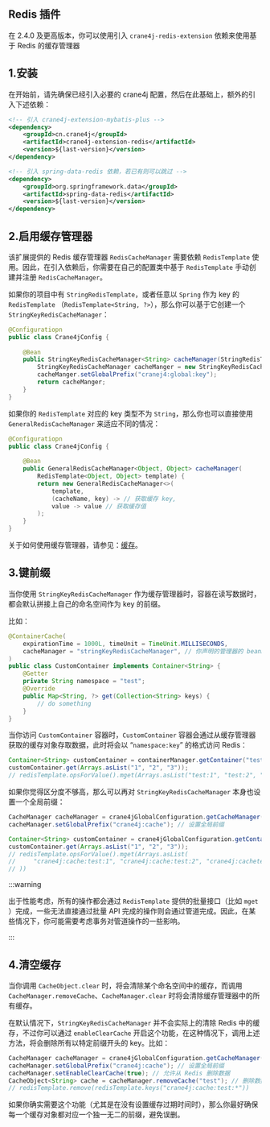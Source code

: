 ## Redis 插件

在 2.4.0 及更高版本，你可以使用引入 `crane4j-redis-extension` 依赖来使用基于 Redis 的缓存管理器

## 1.安装

在开始前，请先确保已经引入必要的 crane4j 配置，然后在此基础上，额外的引入下述依赖：

~~~xml
<!-- 引入 crane4j-extension-mybatis-plus -->
<dependency>
    <groupId>cn.crane4j</groupId>
    <artifactId>crane4j-extension-redis</artifactId>
    <version>${last-version}</version>
</dependency>

<!-- 引入 spring-data-redis 依赖，若已有则可以跳过 -->
<dependency>
    <groupId>org.springframework.data</groupId>
    <artifactId>spring-data-redis</artifactId>
    <version>${last-version}</version>
</dependency>
~~~

## 2.启用缓存管理器

该扩展提供的 Redis 缓存管理器 `RedisCacheManager` 需要依赖 `RedisTemplate` 使用。因此，在引入依赖后，你需要在自己的配置类中基于 `RedisTemplate` 手动创建并注册 `RedisCacheManager`。

如果你的项目中有 `StringRedisTemplate`，或者任意以 `Spring` 作为 key 的 `RedisTemplate` （`RedisTemplate<String, ?>`），那么你可以基于它创建一个 `StringKeyRedisCacheManager`：

~~~java
@Configuratiopn
public class Crane4jConfig {
    
    @Bean
    public StringKeyRedisCacheManager<String> cacheManager(StringRedisTemplate template) {
        StringKeyRedisCacheManager cacheManger = new StringKeyRedisCacheManager<>(template);
        cacheManger.setGlobalPrefix("cranej4:global:key");
        return cacheManger;
    }
} 
~~~

如果你的 `RedisTemplate` 对应的 key 类型不为 `String`，那么你也可以直接使用 `GeneralRedisCacheManager` 来适应不同的情况：

~~~java
@Configuratiopn
public class Crane4jConfig {
    
    @Bean
    public GeneralRedisCacheManager<Object, Object> cacheManager(
        RedisTemplate<Object, Object> template) {
        return new GeneralRedisCacheManager<>(
            template, 
            (cacheName, key) -> // 获取缓存 key, 
            value -> value // 获取缓存值
        );
    }
} 
~~~

关于如何使用缓存管理器，请参见：[缓存](./../advanced/cache.md)。

## 3.键前缀

当你使用 `StringKeyRedisCacheManager` 作为缓存管理器时，容器在读写数据时，都会默认拼接上自己的命名空间作为 key 的前缀。

比如：

~~~java
@ContainerCache(
    expirationTime = 1000L, timeUnit = TimeUnit.MILLISECONDS,
	cacheManager = "stringKeyRedisCacheManager", // 你声明的管理器的 beanName
)
public class CustomContainer implements Container<String> {
    @Getter
    private String namespace = "test";
    @Override
    public Map<String, ?> get(Collection<String> keys) {
        // do something
	}
}
~~~

当你访问 `CustomContainer` 容器时，`CustomContainer` 容器会通过从缓存管理器获取的缓存对象存取数据，此时将会以 “`namespace:key`” 的格式访问 Redis：

~~~java
Container<String> customContainer = containerManager.getContainer("test");
customContainer.get(Arrays.asList("1", "2", "3"));
// redisTemplate.opsForValue().mget(Arrays.asList("test:1", "test:2", "test:3"))
~~~

如果你觉得区分度不够高，那么可以再对 `StringKeyRedisCacheManager` 本身也设置一个全局前缀：

~~~java
CacheManager cacheManager = crane4jGlobalConfiguration.getCacheManager("stringKeyRedisCacheManager");
cacheManager.setGlobalPrefix("crane4j:cache"); // 设置全局前缀

Container<String> customContainer = crane4jGlobalConfiguration.getContainer("test");
customContainer.get(Arrays.asList("1", "2", "3"));
// redisTemplate.opsForValue().mget(Arrays.asList(
//     "crane4j:cache:test:1", "crane4j:cache:test:2", "crane4j:cachetest:3"
// ))
~~~

:::warning

出于性能考虑，所有的操作都会通过 `RedisTemplate` 提供的批量接口（比如 `mget` ）完成，一些无法直接通过批量 API 完成的操作则会通过管道完成。因此，在某些情况下，你可能需要考虑事务对管道操作的一些影响。

:::

## 4.清空缓存

当你调用 `CacheObject.clear` 时，将会清除某个命名空间中的缓存，而调用 `CacheManager.removeCache`、`CacheManager.clear` 时将会清除缓存管理器中的所有缓存。

在默认情况下，`StringKeyRedisCacheManager` 并不会实际上的清除 Redis 中的缓存，不过你可以通过 `enableClearCache` 开启这个功能，在这种情况下，调用上述方法，将会删除所有以特定前缀开头的 key。比如：

~~~java
CacheManager cacheManager = crane4jGlobalConfiguration.getCacheManager("stringKeyRedisCacheManager");
cacheManager.setGlobalPrefix("crane4j:cache"); // 设置全局前缀
cacheManager.setEnableClearCache(true); // 允许从 Redis 删除数据
CacheObject<String> cache = cacheManager.removeCache("test"); // 删除数据
// redisTemplate.remove(redisTemplate.keys("crane4j:cache:test:*"))
~~~

如果你确实需要这个功能（尤其是在没有设置缓存过期时间时），那么你最好确保每一个缓存对象都对应一个独一无二的前缀，避免误删。

